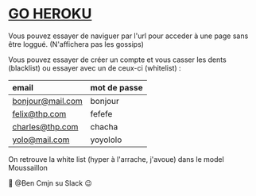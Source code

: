 # [GO HEROKU](https://ben-gossip-devise.herokuapp.com)

Vous pouvez essayer de naviguer par l'url pour acceder à une page sans être loggué. (N'affichera pas les gossips)

Vous pouvez essayer de créer un compte et vous casser les dents (blacklist)
ou essayer avec un de ceux-ci (whitelist) :

| email             | mot de passe       |
| :---------------- |:-------------------|
| bonjour@mail.com  | bonjour            |
| felix@thp.com     | fefefe             |
| charles@thp.com   | chacha             |
| yolo@mail.com     | yoyololo           |

On retrouve la white list (hyper à l'arrache, j'avoue) dans le model Moussaillon

:grimacing: @Ben Cmjn su Slack :wink: 